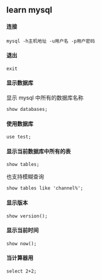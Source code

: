 ## learn mysql

#### 连接

```
mysql -h主机地址 -u用户名 -p用户密码
```

#### 退出

```
exit
```

#### 显示数据库

显示 mysql 中所有的数据库名称

```
show databases;  
```

#### 使用数据库

```
use test;
```

#### 显示当前数据库中所有的表

```
show tables;
```

也支持模糊查询

```
show tables like 'channel%';
```




#### 显示版本

```
show version();
```


#### 显示当前时间

```
show now();
```

#### 当计算器用

```
select 2+2;
```